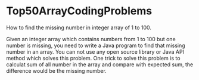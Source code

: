 # Top50ArrayCodingProblems
How to find the missing number in integer array of 1 to 100.

Given an integer array which contains numbers from 1 to 100 but one number is missing, you need to write a Java program to find that missing number in an array. You can not use any open source library or Java API method which solves this problem. One trick to solve this problem is to calculat sum of all number in the array and compare with expected sum, the difference would be the missing number.
